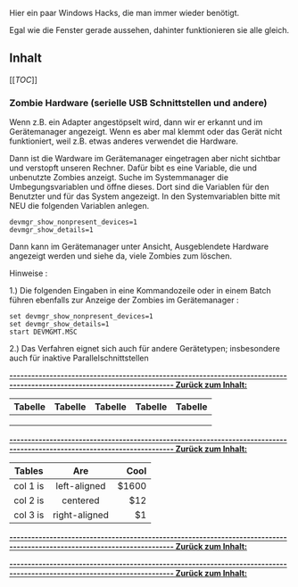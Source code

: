 Hier ein paar Windows Hacks, die man immer wieder benötigt.

Egal wie die Fenster gerade aussehen, dahinter funktionieren sie alle gleich.

## Inhalt

[[_TOC_]]


### Zombie Hardware (serielle USB Schnittstellen und andere)

 Wenn z.B. ein Adapter angestöpselt wird, dann wir er erkannt und im Gerätemanager angezeigt.
 Wenn es aber mal klemmt oder das Gerät nicht funktioniert, weil z.B. etwas anderes verwendet die Hardware.
 
 Dann ist die Wardware im Gerätemanager eingetragen aber nicht sichtbar und verstopft unseren Rechner.
 Dafür bibt es eine Variable, die und unbenutzte Zombies anzeigt.
 Suche im Systemmanager die Umbegungsvariablen und öffne dieses. Dort sind die Variablen für den Benutzter und für das System angezeigt.
 In den Systemvariablen bitte mit NEU die folgenden Variablen anlegen.
 ~~~
 devmgr_show_nonpresent_devices=1
 devmgr_show_details=1
 ~~~
 
 Dann kann im Gerätemanager unter Ansicht, Ausgeblendete Hardware angezeigt werden und siehe da, viele Zombies zum löschen.
 
 Hinweise : 

1.) Die folgenden Eingaben in eine Kommandozeile oder in einem Batch führen ebenfalls zur  Anzeige der Zombies im Gerätemanager :

~~~
set devmgr_show_nonpresent_devices=1
set devmgr_show_details=1
start DEVMGMT.MSC
~~~

2.) Das Verfahren eignet sich auch für andere Gerätetypen; insbesondere auch für inaktive Parallelschnittstellen



**[------------------------------------------------------------------------------------------------------------------------- Zurück zum Inhalt:](#inhalt)**

|  Tabelle | Tabelle |  Tabelle  | Tabelle  |  Tabelle |
|---|---|---|---|---|
|   |   |   |   |   |
|   |   |   |   |   |
|   |   |   |   |   |

**[------------------------------------------------------------------------------------------------------------------------- Zurück zum Inhalt:](#inhalt)**

| Tables   |      Are      |  Cool |
|----------|:-------------:|------:|
| col 1 is |  left-aligned | $1600 |
| col 2 is |    centered   |   $12 |
| col 3 is | right-aligned |    $1 |

**[------------------------------------------------------------------------------------------------------------------------- Zurück zum Inhalt:](#inhalt)**



**[------------------------------------------------------------------------------------------------------------------------- Zurück zum Inhalt:](#inhalt)**

 
